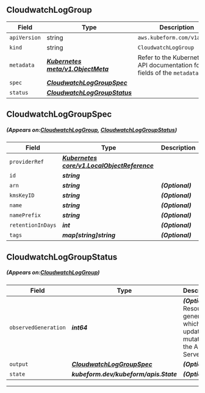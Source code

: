 ## CloudwatchLogGroup
| Field | Type | Description |
| ------ | ----- | ----------- |
| `apiVersion` | string | `aws.kubeform.com/v1alpha1` |
|    `kind` | string | `CloudwatchLogGroup` |
| `metadata` | ***[Kubernetes meta/v1.ObjectMeta](https://kubernetes.io/docs/reference/generated/kubernetes-api/v1.13/#objectmeta-v1-meta)***|Refer to the Kubernetes API documentation for the fields of the `metadata` field.|
| `spec` | ***[CloudwatchLogGroupSpec](#CloudwatchLogGroupSpec)***||
| `status` | ***[CloudwatchLogGroupStatus](#CloudwatchLogGroupStatus)***||
## CloudwatchLogGroupSpec
##### (Appears on:[CloudwatchLogGroup](#CloudwatchLogGroup), [CloudwatchLogGroupStatus](#CloudwatchLogGroupStatus))
| Field | Type | Description |
| ------ | ----- | ----------- |
| `providerRef` | ***[Kubernetes core/v1.LocalObjectReference](https://kubernetes.io/docs/reference/generated/kubernetes-api/v1.13/#localobjectreference-v1-core)***||
| `id` | ***string***||
| `arn` | ***string***| ***(Optional)*** |
| `kmsKeyID` | ***string***| ***(Optional)*** |
| `name` | ***string***| ***(Optional)*** |
| `namePrefix` | ***string***| ***(Optional)*** |
| `retentionInDays` | ***int***| ***(Optional)*** |
| `tags` | ***map[string]string***| ***(Optional)*** |
## CloudwatchLogGroupStatus
##### (Appears on:[CloudwatchLogGroup](#CloudwatchLogGroup))
| Field | Type | Description |
| ------ | ----- | ----------- |
| `observedGeneration` | ***int64***| ***(Optional)*** Resource generation, which is updated on mutation by the API Server.|
| `output` | ***[CloudwatchLogGroupSpec](#CloudwatchLogGroupSpec)***| ***(Optional)*** |
| `state` | ***kubeform.dev/kubeform/apis.State***| ***(Optional)*** |
---
